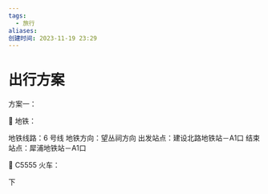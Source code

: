 ```yaml
---
tags:
  - 旅行
aliases: 
创建时间: 2023-11-19 23:29
---
```

# 出行方案

方案一：

🚉 地铁：

地铁线路：6 号线
地铁方向：望丛祠方向
出发站点：建设北路地铁站－A1口
结束站点：犀浦地铁站－A1口
 

🚊 C5555 火车：

下

